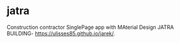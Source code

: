 # jatra
Construction contractor SinglePage app with MAterial Design JATRA BUILDING- https://ulisses85.github.io/jarek/.
